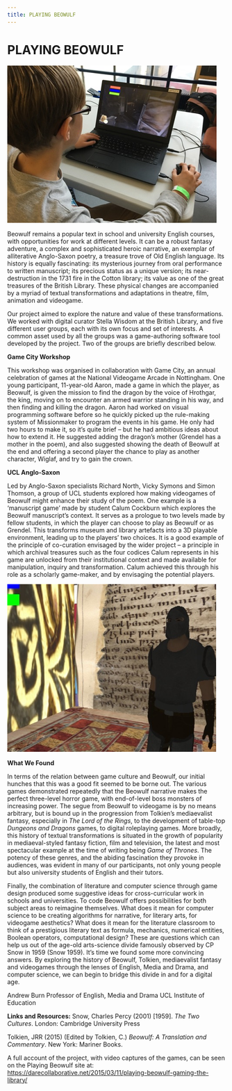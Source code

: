 ```yaml
---
title: PLAYING BEOWULF
---
```


# PLAYING BEOWULF

![Image1](Images/PlayingBeowulf_Image1.jpg)

Beowulf remains a popular text in school and university English courses, with opportunities for work at different levels. It can be a robust fantasy adventure, a complex and sophisticated heroic narrative, an exemplar of alliterative Anglo-Saxon poetry, a treasure trove of Old English language. Its history is equally fascinating: its mysterious journey from oral performance to written manuscript; its precious status as a unique version; its near-destruction in the 1731 fire in the Cotton library; its value as one of the great treasures of the British Library. These physical changes are accompanied by a myriad of textual transformations and adaptations in theatre, film, animation and videogame.

Our project aimed to explore the nature and value of these transformations. We worked with digital curator Stella Wisdom at the British Library, and five different user groups, each with its own focus and set of interests. A common asset used by all the groups was a game-authoring software tool developed by the project. Two of the groups are briefly described below.

**Game City Workshop**

This workshop was organised in collaboration with Game City, an annual celebration of games at the National Videogame Arcade in Nottingham. One young participant, 11-year-old Aaron, made a game in which the player, as Beowulf, is given the mission to find the dragon by the voice of Hrothgar, the king, moving on to encounter an armed warrior standing in his way, and then finding and killing the dragon. Aaron had worked on visual programming software before so he quickly picked up the rule-making system of Missionmaker to program the events in his game. He only had two hours to make it, so it’s quite brief – but he had ambitious ideas about how to extend it. He suggested adding the dragon’s mother (Grendel has a mother in the poem), and also suggested showing the death of Beowulf at the end and offering a second player the chance to play as another character, Wiglaf, and try to gain the crown.


**UCL Anglo-Saxon**

Led by Anglo-Saxon specialists Richard North, Vicky Symons and Simon Thomson, a group of UCL students explored how making videogames of Beowulf might enhance their study of the poem. One example is a ‘manuscript game’ made by student Calum Cockburn which explores the Beowulf manuscript’s context. It serves as a prologue to two levels made by fellow students, in which the player can choose to play as Beowulf or as Grendel. This transforms museum and library artefacts into a 3D playable environment, leading up to the players’ two choices. It is a good example of the principle of co-curation envisaged by the wider project – a principle in which archival treasures such as the four codices Calum represents in his game are unlocked from their institutional context and made available for manipulation, inquiry and transformation. Calum achieved this through his role as a scholarly game-maker, and by envisaging the potential players.

![Image2](Images/PlayingBeowulf_Image2.jpg)

**What We Found**

In terms of the relation between game culture and Beowulf, our initial hunches that this was a good fit seemed to be borne out. The various games demonstrated repeatedly that the Beowulf narrative makes the perfect three-level horror game, with end-of-level boss monsters of increasing power. The segue from Beowulf to videogame is by no means arbitrary, but is bound up in the progression from Tolkien’s mediaevalist fantasy, especially in *The Lord of the Rings*, to the development of table-top *Dungeons and Dragons* games, to digital roleplaying games. More broadly, this history of textual transformations is situated in the growth of popularity in mediaeval-styled fantasy fiction, film and television, the latest and most spectacular example at the time of writing being *Game of Thrones*. The potency of these genres, and the abiding fascination they provoke in audiences, was evident in many of our participants, not only young people but also university students of English and their tutors.

Finally, the combination of literature and computer science through game design produced some suggestive ideas for cross-curricular work in schools and universities. To code Beowulf offers possibilities for both subject areas to reimagine themselves. What does it mean for computer science to be creating algorithms for narrative, for literary arts, for videogame aesthetics? What does it mean for the literature classroom to think of a prestigious literary text as formula, mechanics, numerical entities, Boolean operators, computational design? These are questions which can help us out of the age-old arts-science divide famously observed by CP Snow in 1959 (Snow 1959). It’s time we found some more convincing answers. By exploring the history of Beowulf, Tolkien, mediaevalist fantasy and videogames through the lenses of English, Media and Drama, and computer science, we can begin to bridge this divide in and for a digital age.

Andrew Burn
Professor of English, Media and Drama
UCL Institute of Education


**Links and Resources:**
Snow, Charles Percy (2001) [1959]. *The Two Cultures*. London: Cambridge University Press

Tolkien, JRR (2015) (Edited by Tolkien, C.) *Beowulf: A Translation and Commentary*. New York: Mariner Books.

A full account of the project, with video captures of the games, can be seen on the Playing Beowulf site at: https://darecollaborative.net/2015/03/11/playing-beowulf-gaming-the-library/
